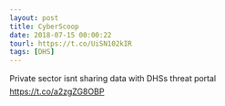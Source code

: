 ```yaml
---
layout: post
title: CyberScoop
date: 2018-07-15 00:00:22
tourl: https://t.co/UiSN102kIR
tags: [DHS]
---
```

Private sector isnt sharing data with DHSs threat portal https://t.co/a2zgZG8OBP